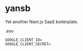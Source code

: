 # yansb

Yet another Next.js SaaS boilerplate.

.env
```
GOOGLE_CLIENT_ID=
GOOGLE_CLIENT_SECRET=
```